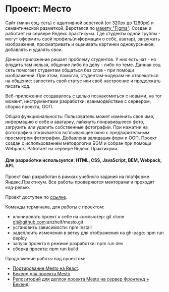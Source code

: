 # Проект: Место

Сайт (мини соц-сеть) с адаптивной версткой (от 320px до 1280px) и семантической разметкой. Верстался по [макету "Figma"](https://www.figma.com/file/2cn9N9jSkmxD84oJik7xL7/JavaScript.-Sprint-4?node-id=0%3A1). Создан и работает на сервере Яндекс практикума. Где студенты одной группы - могут оформить свой профиль(информация о себе, аватар), загружать изображения, просматривать и оценивать картинки однокурсников, добавлять и удалять свои.

Данное приложение решает проблему студентов. У них есть чат - но флудить там нельзя, общение либо по делу - либо по теме. Данная соц сеть помогает студентам общаться без слов - при помощи изображений. При этом, помогая, студентам-кодерам не отвлекаться на общение: запостить свой статус или своё настроение и продолжать писать код.

Веб-приложение создавалось с целью познакомиться с новыми, на тот момент, инструментами разработки: взаимодействие с сервером, сборка проекта, ООП.

Общая функциональность:
Пользователь может изменить свое имя, информацию о себе и аватарку, лайкнуть понравившееся фото, загрузить или удалить собственные фотографии. При нажатии на фотографию открывается всплывающее окно с предварительным просмотром фотографии. Добавлена валидация форм и ООП. Проект создан с использованием методологии БЭМ и собран при помощи Webpack. Работает на сервере Яндекс Практикума.

#### Для разработки используется: HTML, CSS, JavaScript, BEM, Webpack, API.

Проект был разработан в рамках учебного задания на платформе Яндекс.Практикум. Все работы проверяются менторами и проходят код-ревью.

Проект доступен по [ссылке](https://anzhelf.github.io/mesto/).

Команды терминала, для работы с проектом:

- клонировать проект к себе на компьютер: git clone git@github.com:anzhelf/mesto.git
- установить зависимости: npm install
- задеплоить изменения в ветку для отображения на gh-page: npm run deploy
- запуск проекта в режиме разработки: npm run dev
- сборка проекта: npm run build

Продолжение работы над проектом:

- [Портирование Mesto на React](https://github.com/anzhelf/mesto-react).
- [Бекенд для проекта Mesto](https://github.com/anzhelf/express-mesto-gha).
- [Репозиторий для деплоя проекта Mesto на сервер Фронтенд + Бекенд](https://github.com/anzhelf/react-mesto-api-full-gha).
